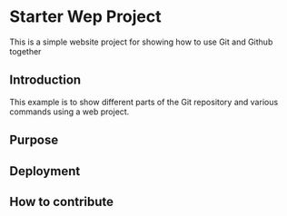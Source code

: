 # Starter Wep Project
This is a simple website project for showing how to use Git and Github together

## Introduction
This example is to show different parts of the Git repository
and various commands using a web project.

## Purpose

## Deployment

## How to contribute